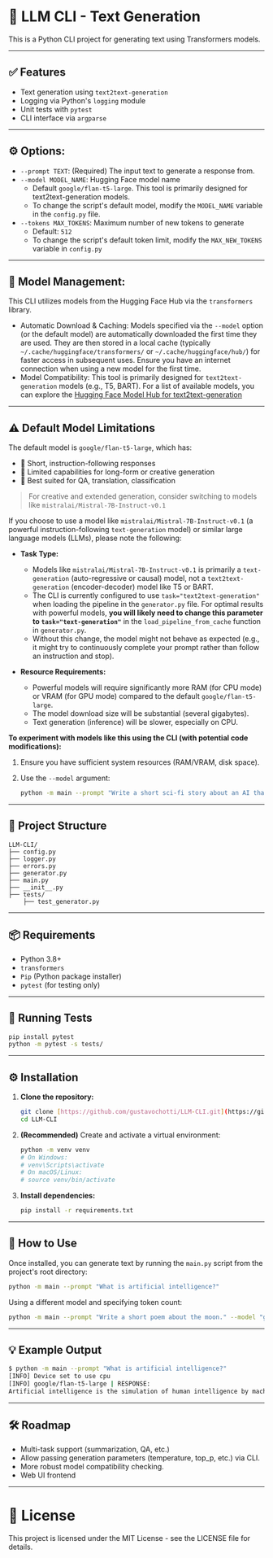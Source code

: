 # 💬 LLM CLI - Text Generation

This is a Python CLI project for generating text using Transformers models.

---

## ✅ Features
- Text generation using `text2text-generation`
- Logging via Python's `logging` module
- Unit tests with `pytest`
- CLI interface via `argparse`

---

## ⚙️ Options:
- `--prompt TEXT`: (Required) The input text to generate a response from.
- `--model MODEL_NAME`: Hugging Face model name
   * Default `google/flan-t5-large`. This tool is primarily designed for text2text-generation models.
   * To change the script's default model, modify the `MODEL_NAME` variable in the `config.py` file.
- `--tokens MAX_TOKENS`: Maximum number of new tokens to generate
  * Default: `512`
  * To change the script's default token limit, modify the `MAX_NEW_TOKENS` variable in `config.py`

---

## 🧠 Model Management:
This CLI utilizes models from the Hugging Face Hub via the `transformers` library.

- Automatic Download & Caching: Models specified via the `--model` option (or the default model) are automatically downloaded the first time they are used. They are then stored in a local cache (typically `~/.cache/huggingface/transformers/` or `~/.cache/huggingface/hub/`) for faster access in subsequent uses. Ensure you have an internet connection when using a new model for the first time.
- Model Compatibility: This tool is primarily designed for `text2text-generation` models (e.g., T5, BART). For a list of available models, you can explore the [Hugging Face Model Hub for text2text-generation](https://huggingface.co/models?pipeline_tag=text2text-generation)

---

## ⚠️ Default Model Limitations
The default model is `google/flan-t5-large`, which has:

- 🔹 Short, instruction-following responses
- 🔹 Limited capabilities for long-form or creative generation
- 🔹 Best suited for QA, translation, classification

> For creative and extended generation, consider switching to models like `mistralai/Mistral-7B-Instruct-v0.1`

If you choose to use a model like `mistralai/Mistral-7B-Instruct-v0.1` (a powerful instruction-following `text-generation` model) or similar large language models (LLMs), please note the following:

* **Task Type:**
    * Models like `mistralai/Mistral-7B-Instruct-v0.1` is primarily a `text-generation` (auto-regressive or causal) model, not a `text2text-generation` (encoder-decoder) model like T5 or BART.
    * The CLI is currently configured to use `task="text2text-generation"` when loading the pipeline in the `generator.py` file. For optimal results with powerful models, **you will likely need to change this parameter to `task="text-generation"`** in the `load_pipeline_from_cache` function in `generator.py`.
    * Without this change, the model might not behave as expected (e.g., it might try to continuously complete your prompt rather than follow an instruction and stop).

* **Resource Requirements:**
    * Powerful models will require significantly more RAM (for CPU mode) or VRAM (for GPU mode) compared to the default `google/flan-t5-large`.
    * The model download size will be substantial (several gigabytes).
    * Text generation (inference) will be slower, especially on CPU.

**To experiment with models like this using the CLI (with potential code modifications):**

1.  Ensure you have sufficient system resources (RAM/VRAM, disk space).
2.  Use the `--model` argument:
   
    ```bash
    python -m main --prompt "Write a short sci-fi story about an AI that discovers emotion." --model "mistralai/Mistral-7B-Instruct-v0.1" --tokens 300
    ```
    
---


## 📁 Project Structure
```
LLM-CLI/
├── config.py
├── logger.py
├── errors.py
├── generator.py
├── main.py
├── __init__.py
├── tests/
    ├── test_generator.py
```

---

## 📦 Requirements
- Python 3.8+
- `transformers`
- `Pip` (Python package installer)
- `pytest` (for testing only)

---

## 🧪 Running Tests

```bash
pip install pytest
python -m pytest -s tests/
```
---

## ⚙️ Installation

1.  **Clone the repository:**
    ```bash
    git clone [https://github.com/gustavochotti/LLM-CLI.git](https://github.com/gustavochotti/LLM-CLI.git)
    cd LLM-CLI
    ```

2.  **(Recommended)** Create and activate a virtual environment:
    ```bash
    python -m venv venv
    # On Windows:
    # venv\Scripts\activate
    # On macOS/Linux:
    # source venv/bin/activate
    ```

3.  **Install dependencies:**
    ```bash
    pip install -r requirements.txt
    ```

---

## 🚀 How to Use

Once installed, you can generate text by running the `main.py` script from the project's root directory:

```bash
python -m main --prompt "What is artificial intelligence?"
```

Using a different model and specifying token count:
```bash
python -m main --prompt "Write a short poem about the moon." --model "google/flan-t5-small" --tokens 256
```

---

## 💡 Example Output

```bash
$ python -m main --prompt "What is artificial intelligence?"
[INFO] Device set to use cpu
[INFO] google/flan-t5-large | RESPONSE:
Artificial intelligence is the simulation of human intelligence by machines that are programmed to think and learn.
```

---

## 🛠️ Roadmap
- Multi-task support (summarization, QA, etc.)
- Allow passing generation parameters (temperature, top_p, etc.) via CLI.
- More robust model compatibility checking.
- Web UI frontend

---

# 📜 License
This project is licensed under the MIT License - see the LICENSE file for details.
